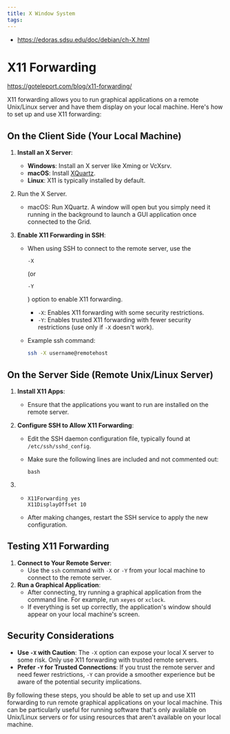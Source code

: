 ```yaml
---
title: X Window System
tags:
---
```


* https://edoras.sdsu.edu/doc/debian/ch-X.html



# X11 Forwarding

https://goteleport.com/blog/x11-forwarding/



X11 forwarding allows you to run graphical applications on a remote Unix/Linux server and have them display on your local machine. Here's how to set up and use X11 forwarding:

## On the Client Side (Your Local Machine)

1. **Install an X Server**:

   - **Windows**: Install an X server like Xming or VcXsrv.
   - **macOS**: Install [XQuartz]().
   - **Linux**: X11 is typically installed by default.

2. Run the X Server.

   * macOS: Run XQuartz.  A window will open but you simply need it running in the background to launch a GUI application once connected to the Grid.

3. **Enable X11 Forwarding in SSH**:

   - When using SSH to connect to the remote server, use the 

     ```
     -X
     ```

      (or 

     ```
     -Y
     ```

     ) option to enable X11 forwarding.

     - `-X`: Enables X11 forwarding with some security restrictions.
     - `-Y`: Enables trusted X11 forwarding with fewer security restrictions (use only if `-X` doesn't work).

   * Example ssh command:

     ```sh
     ssh -X username@remotehost
     ```

     



## On the Server Side (Remote Unix/Linux Server)

1. **Install X11 Apps**:

   - Ensure that the applications you want to run are installed on the remote server.

2. **Configure SSH to Allow X11 Forwarding**:

   - Edit the SSH daemon configuration file, typically found at `/etc/ssh/sshd_config`.

   - Make sure the following lines are included and not commented out:

     ```
     bash
     ```

1. - ```
     X11Forwarding yes
     X11DisplayOffset 10
     ```

   - After making changes, restart the SSH service to apply the new configuration.

## Testing X11 Forwarding

1. **Connect to Your Remote Server**:
   - Use the `ssh` command with `-X` or `-Y` from your local machine to connect to the remote server.
2. **Run a Graphical Application**:
   - After connecting, try running a graphical application from the command line. For example, run `xeyes` or `xclock`.
   - If everything is set up correctly, the application's window should appear on your local machine's screen.

## Security Considerations

- **Use `-X` with Caution**: The `-X` option can expose your local X server to some risk. Only use X11 forwarding with trusted remote servers.
- **Prefer `-Y` for Trusted Connections**: If you trust the remote server and need fewer restrictions, `-Y` can provide a smoother experience but be aware of the potential security implications.

By following these steps, you should be able to set up and use X11 forwarding to run remote graphical applications on your local machine. This can be particularly useful for running software that's only available on Unix/Linux servers or for using resources that aren't available on your local machine.

